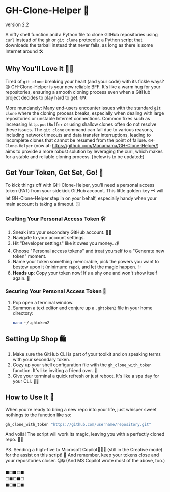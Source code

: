 # GH-Clone-Helper 🚀

version 2.2

A nifty shell function and a Python file to clone GitHub repositories using `curl` instead of the `gh` or `git clone` protocols: a Python script that downloads the tarball instead that never fails, as long as there is some Internet around 🛠️

## Why You'll Love It 👨‍🏭

Tired of `git clone` breaking your heart (and your code) with its fickle ways? 😩 GH-Clone-Helper is your new reliable BFF. It's like a warm hug for your repositories, ensuring a smooth cloning process even when a GitHub project decides to play hard to get. 🌐💔.

More mundanely: Many end-users encounter issues with the standard `git clone` where the cloning process breaks, especially when dealing with large repositories or unstable Internet connections. Common fixes such as increasing `http.postBuffer` or using shallow clones often do not resolve these issues. The `git clone` command can fail due to various reasons, including network timeouts and data transfer interruptions, leading to incomplete clones that cannot be resumed from the point of failure. 
`GH-Clone-Helper` (now at: https://github.com/Manamama/GH-Clone-Helper/) aims to provide a more robust solution by leveraging the curl, which makes for a stable and reliable cloning process.
[below is to be updated:]

## Get Your Token, Get Set, Go! 🏁

To kick things off with GH-Clone-Helper, you'll need a personal access token (PAT) from your sidekick GitHub account. This little golden key 🗝️ will let GH-Clone-Helper step in on your behalf, especially handy when your main account is taking a timeout. 🕒

### Crafting Your Personal Access Token 🛠️

1. Sneak into your secondary GitHub account. 🕵️‍♂️
2. Navigate to your account settings.
3. Hit "Developer settings" like it owes you money. 💰
4. Choose "Personal access tokens" and treat yourself to a "Generate new token" moment.
5. Name your token something memorable, pick the powers you want to bestow upon it (minimum: `repo`), and let the magic happen. ✨
6. **Heads up**: Copy your token now! It's a shy one and won't show itself again. 🙈

### Securing Your Personal Access Token 🔐

1. Pop open a terminal window.
2. Summon a text editor and conjure up a `.ghtoken2` file in your home directory:
   ```sh
   nano ~/.ghtoken2
   ```
   
## Setting Up Shop 🛍️

1. Make sure the GitHub CLI is part of your toolkit and on speaking terms with your secondary token.
2. Cozy up your shell configuration file with the `gh_clone_with_token` function. It's like inviting a friend over. 🏡
3. Give your terminal a quick refresh or just reboot. It's like a spa day for your CLI. 🧖‍♂️

## How to Use It 🤔

When you're ready to bring a new repo into your life, just whisper sweet nothings to the function like so:

```sh
gh_clone_with_token "https://github.com/username/repository.git"
```

And voilà! The script will work its magic, leaving you with a perfectly cloned repo. 🎩✨

PS. Sending a high-five to Microsoft Copilot🤖🦜🦉 (still in the Creative mode) for the assist on this script! 🙌 And remember, keep your tokens close and your repositories closer. 😉🔒
(And MS Copilot wrote most of the above, too.)
```
⬛⬜⬛⬜⬛
⬜⬛⬜⬛⬜
⬛⬜⬛⬜⬛
```

